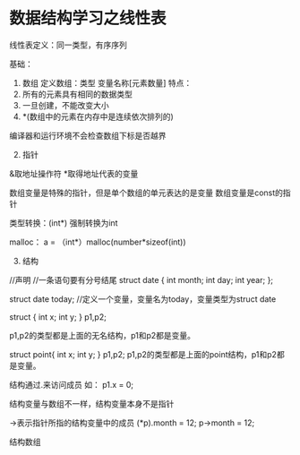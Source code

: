 

# 数据结构学习之线性表

线性表定义：同一类型，有序序列

基础：<br>
1. 数组 
定义数组：类型 变量名称[元素数量]
特点：
1. 所有的元素具有相同的数据类型
2. 一旦创建，不能改变大小
3. *(数组中的元素在内存中是连续依次排列的)

编译器和运行环境不会检查数组下标是否越界


2. 指针

&取地址操作符  *取得地址代表的变量

数组变量是特殊的指针，但是单个数组的单元表达的是变量 
数组变量是const的指针

类型转换：(int*) 强制转换为int

malloc：
a = （int\*）malloc(number\*sizeof(int))



3. 结构

//声明 //一条语句要有分号结尾
struct date {
    int month;
    int day;
    int year;
};

struct date today;  //定义一个变量，变量名为today，变量类型为struct date

struct {
    int x;
    int y;
} p1,p2;

p1,p2的类型都是上面的无名结构，p1和p2都是变量。

struct point{
    int x;
    int y;
} p1,p2;
p1,p2的类型都是上面的point结构，p1和p2都是变量。


结构通过.来访问成员
如：
p1.x = 0;


结构变量与数组不一样，结构变量本身不是指针

->表示指针所指的结构变量中的成员
(*p).month = 12;
p->month = 12;

结构数组






